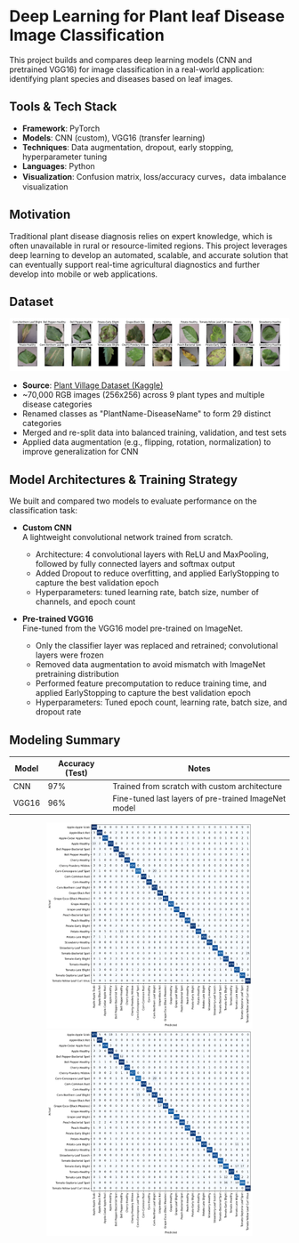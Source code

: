 # Deep Learning for Plant leaf Disease Image Classification

This project builds and compares deep learning models (CNN and pretrained VGG16) for image classification in a real-world application: identifying plant species and diseases based on leaf images.

## Tools & Tech Stack

- **Framework**: PyTorch
- **Models**: CNN (custom), VGG16 (transfer learning)
- **Techniques**: Data augmentation, dropout, early stopping, hyperparameter tuning
- **Languages**: Python
- **Visualization**: Confusion matrix, loss/accuracy curves，data imbalance visualization

## Motivation

Traditional plant disease diagnosis relies on expert knowledge, which is often unavailable in rural or resource-limited regions. This project leverages deep learning to develop an automated, scalable, and accurate solution that can eventually support real-time agricultural diagnostics and further develop into mobile or web applications.

## Dataset

<p align="center">
  <img src="Plant leaves.png" width="900">
</p>

- **Source**: [Plant Village Dataset (Kaggle)](https://www.kaggle.com/datasets/tushar5harma/plant-village-dataset-updated/data)
- ~70,000 RGB images (256x256) across 9 plant types and multiple disease categories
- Renamed classes as "PlantName-DiseaseName" to form 29 distinct categories
- Merged and re-split data into balanced training, validation, and test sets
- Applied data augmentation (e.g., flipping, rotation, normalization) to improve generalization for CNN

## Model Architectures & Training Strategy

We built and compared two models to evaluate performance on the classification task:

- **Custom CNN**  
  A lightweight convolutional network trained from scratch.  
  - Architecture: 4 convolutional layers with ReLU and MaxPooling, followed by fully connected layers and softmax output  
  - Added Dropout to reduce overfitting, and applied EarlyStopping to capture the best validation epoch  
  - Hyperparameters: tuned learning rate, batch size, number of channels, and epoch count   

- **Pre-trained VGG16**  
  Fine-tuned from the VGG16 model pre-trained on ImageNet.  
  - Only the classifier layer was replaced and retrained; convolutional layers were frozen  
  - Removed data augmentation to avoid mismatch with ImageNet pretraining distribution  
  - Performed feature precomputation to reduce training time, and applied EarlyStopping to capture the best validation epoch
  - Hyperparameters: Tuned epoch count, learning rate, batch size, and dropout rate

## Modeling Summary

| Model     | Accuracy (Test) | Notes |
|-----------|-----------------|-------|
| CNN       | 97%             | Trained from scratch with custom architecture |
| VGG16     | 96%             | Fine-tuned last layers of pre-trained ImageNet model |

<p align="center">
  <img src="CNN confusion matrix.png" width="370">
  <img src="VGG16 confusion matrix.png" width="370">
</p>
